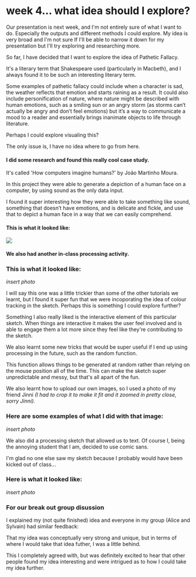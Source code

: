 # week 4... what idea should I explore?

Our presentation is next week, and I'm not entirely sure of what I want to do. Especially the outputs and different methods I could explore.
My idea is very broad and I'm not sure If I'll be able to narrow it down for my presentation but I'll try exploring and researching more. 

So far, I have decided that I want to explore the idea of Pathetic Fallacy.

It's a literary term that Shakespeare used (particularly in Macbeth), and I always found it to be such an interesting literary term. 

Some examples of pathetic fallacy could include when a character is sad, the weather reflects that emotion and starts raining as a result. It could also include personification of nature, where nature might be described with human emotions, such as a smiling sun or an angry storm (as storms can’t actually be angry and don’t feel emotions) but it’s a way to communicate a mood to a reader and essentially brings inanimate objects to life through literature.

Perhaps I could explore visualing this?

The only issue is, I have no idea where to go from here.

#### I did some research and found this really cool case study.

It's called 'How computers imagine humans?' by João Martinho Moura.

In this project they were able to generate a depiction of a human face on a computer, by using sound as the only data input. 

I found it super interesting how they were able to take something like sound, something that doesn’t have emotions, and is delicate and fickle, and use that to depict a human face in a way that we can easily comprehend. 

#### This is what it looked like:

<img src=unnamed.jgp>

#### We also had another in-class processing activity.

### This is what it looked like:

*insert photo*

I will say this one was a little trickier than some of the other tutorials we learnt, but I found it super fun that we were incoporating the idea of colour tracking in the sketch. Perhaps this is something I could explore further?

Something I also really liked is the interactive element of this particular sketch. When things are interactive it makes the user feel involved and is able to engage them a lot more since they feel like they're contributing to the sketch. 

We also learnt some new tricks that would be super useful if I end up using processing in the future, such as the random function. 

This function allows things to be generated at random rather than relying on the mouse position all of the time. This can make the sketch super unpredictable and messy, but that's all apart of the fun. 

We also learnt how to upload our own images, so I used a photo of my friend Jinni *(I had to crop it to make it fit and it zoomed in pretty close, sorry Jinni).*

### Here are some examples of what I did with that image:

*insert photo*

We also did a processing sketch that allowed us to text. Of course I, being the annoying student that I am, decided to use comic sans. 

I'm glad no one else saw my sketch because I probably would have been kicked out of class...

### Here is what it looked like:

*insert photo*

### For our break out group disussion

I explained my (not quite finished) idea and everyone in my group (Alice and Sylvain) had similar feedback:

That my idea was conceptually very strong and unique, but in terms of where I would take that idea futher, I was a little behind. 

This I completely agreed with, but was definitely excited to hear that other people found my idea interesting and were intrigued as to how I could take my idea further. 



